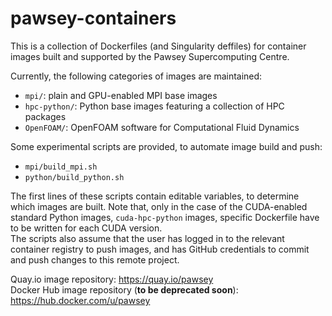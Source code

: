 # pawsey-containers

This is a collection of Dockerfiles (and Singularity deffiles) for container images built and supported by the Pawsey Supercomputing Centre.  

Currently, the following categories of images are maintained:
* `mpi/`: plain and GPU-enabled MPI base images
* `hpc-python/`: Python base images featuring a collection of HPC packages
* `OpenFOAM/`: OpenFOAM software for Computational Fluid Dynamics

Some experimental scripts are provided, to automate image build and push:
* `mpi/build_mpi.sh`
* `python/build_python.sh`

The first lines of these scripts contain editable variables, to determine which images are built.  Note that, only in the case of the CUDA-enabled standard Python images, `cuda-hpc-python` images, specific Dockerfile have to be written for each CUDA version.  
The scripts also assume that the user has logged in to the relevant container registry to push images, and has GitHub credentials to commit and push changes to this remote project.  

Quay.io image repository: https://quay.io/pawsey  
Docker Hub image repository (**to be deprecated soon**): https://hub.docker.com/u/pawsey  
